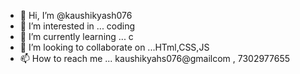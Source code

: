 - 👋 Hi, I’m @kaushikyash076
- 👀 I’m interested in ... coding
- 🌱 I’m currently learning ... c
- 💞️ I’m looking to collaborate on ...HTml,CSS,JS
- 📫 How to reach me ... kaushikyahs076@gmailcom , 7302977655

<!---
kaushikyash076/kaushikyash076 is a ✨ special ✨ repository because its `README.md` (this file) appears on your GitHub profile.
You can click the Preview link to take a look at your changes.
--->
